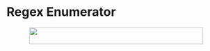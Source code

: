 # Regex Enumerator

<p align="center"><img src="https://rawgit.com/leegao/RegexEnumerator/svgs/svgs/4d252c53c5c0e99dc2f259a9086b5fab.svg?invert_in_darkmode" align=middle width=399.2043pt height=38.834895pt/></p>